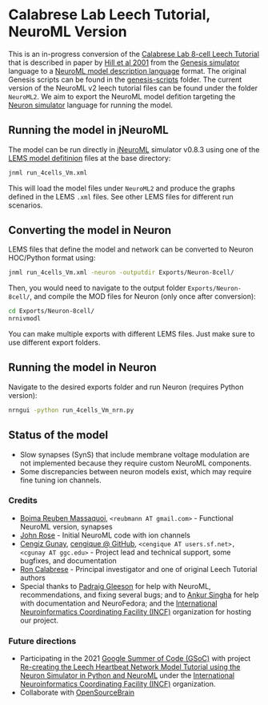 # Calabrese Lab Leech Tutorial, NeuroML Version #

This is an in-progress conversion of the
[Calabrese Lab 8-cell Leech Tutorial](http://www.biology.emory.edu/research/Calabrese/INTRO/INDEX.HTML) that
is described in paper by
[Hill et al 2001](http://www.biology.emory.edu/research/Calabrese/papers/Hill%20et%20al%202001%20J%20Compu%20Neuro.pdf) from the [Genesis simulator](http://genesis-sim.org/GENESIS) language to
a [NeuroML model description language](https://www.neuroml.org/home)
format. The original Genesis scripts can be found in the [genesis-scripts](genesis-scripts/) folder. 
The current version of the NeuroML v2 leech tutorial files can
be found under the folder `NeuroML2`. We aim to export the NeuroML
model defition targeting
the [Neuron simulator](https://www.neuron.yale.edu) language for
running the model.

## Running the model in jNeuroML

The model can be run directly
in [jNeuroML](https://github.com/NeuroML/jNeuroML) simulator v0.8.3
using one of the [LEMS model defitinion](http://lems.github.io/LEMS/)
files at the base directory:

```bash
jnml run_4cells_Vm.xml
```

This will load the model files under `NeuroML2` and produce the graphs
defined in the LEMS `.xml` files. See other LEMS files for different
run scenarios.

## Converting the model in Neuron

LEMS files that define the model and network can be converted to
Neuron HOC/Python format using:

```bash
jnml run_4cells_Vm.xml -neuron -outputdir Exports/Neuron-8cell/
```

Then, you would need to navigate to the output folder
`Exports/Neuron-8cell/`, and compile the MOD files for Neuron (only
once after conversion):

```bash
cd Exports/Neuron-8cell/
nrnivmodl
```

You can make multiple exports with different LEMS files. Just make
sure to use different export folders.

## Running the model in Neuron

Navigate to the desired exports folder and run Neuron (requires Python
version):

```bash
nrngui -python run_4cells_Vm_nrn.py
```

## Status of the model

- Slow synapses (SynS) that include membrane voltage modulation are
  not implemented because they require custom NeuroML components.
- Some discrepancies between neuron models exist, which may require
  fine tuning ion channels.

### Credits

- [Boima Reuben Massaquoi](https://www.linkedin.com/in/b-m-19099/), `<reubmann AT gmail.com>` - Functional NeuroML version, synapses
- [John Rose](https://www.linkedin.com/in/john-rose-42007612b/) - Initial NeuroML code with ion channels
- [Cengiz Gunay](https://www.linkedin.com/in/cengiz-gunay-5010a89/), [cengique @ GitHub](https://github.com/cengique), `<cengique AT users.sf.net>, <cgunay AT ggc.edu>` - Project lead and technical support, some bugfixes, and documentation
- [Ron Calabrese](http://www.biology.emory.edu/index.cfm?faculty=20) - Principal investigator and one of original Leech Tutorial authors
- Special thanks
  to [Padraig Gleeson](http://www.opensourcebrain.org/users/4) for
  help with NeuroML, recommendations, and fixing several bugs; and
  to [Ankur Singha](https://www.opensourcebrain.org/users/434) for
  help with documentation and NeuroFedora; and the [International Neuroinformatics Coordinating Facility (INCF)](https://summerofcode.withgoogle.com) organization for hosting our project.


### Future directions

* Participating in the
  2021 [Google Summer of Code (GSoC)](https://summerofcode.withgoogle.com)
  with project
  [Re-creating the Leech Heartbeat Network Model Tutorial using the Neuron Simulator in Python and NeuroML](https://summerofcode.withgoogle.com/projects/#6589927334084608) under the [International Neuroinformatics Coordinating Facility (INCF)](https://summerofcode.withgoogle.com) organization.
* Collaborate with [OpenSourceBrain](http://opensourcebrain.org)

